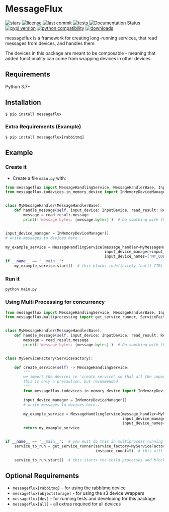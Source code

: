 # MessageFlux

[![stars](https://badgen.net/github/stars/Avivsalem/MessageFlux)](https://github.com/Avivsalem/MessageFlux/stargazers)
[![license](https://badgen.net/github/license/Avivsalem/MessageFlux/)](https://github.com/Avivsalem/MessageFlux/blob/main/LICENSE)
[![last commit](https://badgen.net/github/last-commit/Avivsalem/MessageFlux/main)](https://github.com/Avivsalem/MessageFlux/commit/main)
[![tests](https://github.com/AvivSalem/MessageFlux/actions/workflows/tests.yml/badge.svg)](https://github.com/AvivSalem/MessageFlux/actions/workflows/tests.yml?query=branch%3Amain)
[![Documentation Status](https://readthedocs.org/projects/messageflux/badge/?version=latest)](https://messageflux.readthedocs.io/en/latest/?badge=latest)
[![pypi version](https://badgen.net/pypi/v/MessageFlux)](https://pypi.org/project/messageflux/)
[![python compatibility](https://badgen.net/pypi/python/MessageFlux)](https://pypi.org/project/messageflux/)
[![downloads](https://img.shields.io/pypi/dm/messageflux)](https://pypi.org/project/messageflux/)

messageflux is a framework for creating long-running services, that read messages from devices, and handles them.

The devices in this package are meant to be composable - meaning that added functionality can come from wrapping devices
in other devices.

## Requirements

Python 3.7+

## Installation

```console
$ pip install messageflux
```

### Extra Requirements (Example)

```console
$ pip install messageflux[rabbitmq]
```

## Example

### Create it

* Create a file `main.py` with:

```Python
from messageflux import MessageHandlingService, MessageHandlerBase, InputDevice, ReadResult
from messageflux.iodevices.in_memory_device import InMemoryDeviceManager


class MyMessageHandler(MessageHandlerBase):
    def handle_message(self, input_device: InputDevice, read_result: ReadResult):
        message = read_result.message
        print(f'message bytes: {message.bytes}')  # Do somthing with the message...


input_device_manager = InMemoryDeviceManager()
# write messages to devices here...

my_example_service = MessageHandlingService(message_handler=MyMessageHandler(),
                                            input_device_manager=input_device_manager,
                                            input_device_names=['MY_QUEUE'])
if __name__ == '__main__':
    my_example_service.start()  # this blocks indefinitely (until CTRL-C or sigterm)

```

### Run it

```console
python main.py 
```

### Using Multi Processing for concurrency

```python
from messageflux import MessageHandlingService, MessageHandlerBase, InputDevice, ReadResult
from messageflux.multiprocessing import get_service_runner, ServiceFactory


class MyMessageHandler(MessageHandlerBase):
    def handle_message(self, input_device: InputDevice, read_result: ReadResult):
        message = read_result.message
        print(f'message bytes: {message.bytes}')  # Do somthing with the message...


class MyServiceFactory(ServiceFactory):

    def create_service(self) -> MessageHandlingService:
        """
        we import the devices in 'create_service' so that all the imports will be in the child process.
        this is only a precaution, but recommended
        """
        from messageflux.iodevices.in_memory_device import InMemoryDeviceManager

        input_device_manager = InMemoryDeviceManager()
        # write messages to devices here...

        my_example_service = MessageHandlingService(message_handler=MyMessageHandler(),
                                                    input_device_manager=input_device_manager,
                                                    input_device_names=['MY_QUEUE'])
        return my_example_service


if __name__ == '__main__':  # you must do this in multiprocess running
    service_to_run = get_service_runner(service_factory=MyServiceFactory(),
                                        instance_count=5)  # this will run 5 child processes

    service_to_run.start()  # this starts the child processes and blocks indefinitely (until CTRL-C or sigterm)
```

## Optional Requirements

* ```messageflux[rabbitmq]``` - for using the rabbitmq device
* ```messageflux[objectstorage]``` - for using the s3 device wrappers
* ```messageflux[dev]``` - for running tests and developing for this package
* ```messageflux[all]``` - all extras required for all devices